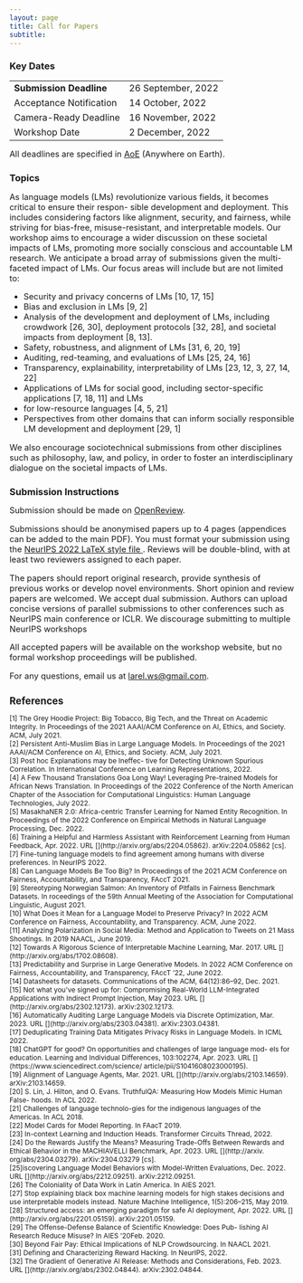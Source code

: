 ```yaml
---
layout: page
title: Call for Papers
subtitle: 
---
```


<h3 style='margin-bottom: 10pt;'>Key Dates</h3>

<div class='description' style='font-size: 11pt;align: center'>

<table style='margin-bottom:10pt;'>
	<tr>
		<td> <b>Submission Deadline</b></td> 
		<td> 26 September, 2022 </td>
	</tr>
	<tr>
		<td> Acceptance Notification </td>
		<td> 14 October, 2022 </td>
	</tr>
	<tr>
		<td> Camera-Ready Deadline</td>
		<td> 16 November, 2022</td>
	</tr>
	<tr>
		<td> Workshop Date</td>
		<td> 2 December, 2022</td>
	</tr>
</table>

<p>All deadlines are specified in <a href="https://www.timeanddate.com/time/zones/aoe" target="_blank">AoE</a> (Anywhere on Earth).
</p>

</div>

<h3 style='margin-bottom: 10pt;'>Topics</h3>

<div class='description' style='font-size: 11pt;'>

As language models (LMs) revolutionize various fields, it becomes critical to ensure their respon-
sible development and deployment. This includes considering factors like alignment, security, and
fairness, while striving for bias-free, misuse-resistant, and interpretable models. Our workshop aims
to encourage a wider discussion on these societal impacts of LMs, promoting more socially conscious
and accountable LM research. We anticipate a broad array of submissions given the multi-faceted
impact of LMs. Our focus areas will include but are not limited to:

<ul>
<li>Security and privacy concerns of LMs [10, 17, 15] </li>
<li>Bias and exclusion in LMs [9, 2] </li>
<li>Analysis of the development and deployment of LMs, including crowdwork [26, 30], deployment protocols [32, 28], and societal impacts from deployment [8, 13]. </li>
<li>Safety, robustness, and alignment of LMs [31, 6, 20, 19] </li>
<li>Auditing, red-teaming, and evaluations of LMs [25, 24, 16] </li>
<li>Transparency, explainability, interpretability of LMs [23, 12, 3, 27, 14, 22] </li>
<li>Applications of LMs for social good, including sector-specific applications [7, 18, 11] and LMs </li>
<li>for low-resource languages [4, 5, 21] </li>
<li>Perspectives from other domains that can inform socially responsible LM development and
deployment [29, 1] </li>
</ul>

We also encourage sociotechnical submissions from other disciplines such as philosophy, law, and
policy, in order to foster an interdisciplinary dialogue on the societal impacts of LMs.

</div>


<h3 style='margin-bottom: 10pt;'>Submission Instructions</h3>

<div class='description' style='font-size: 11pt;'>
<p>Submission should be made on <a href="https://openreview.net/group?id=NeurIPS.cc/2022/Workshop/LaReL" target="_blank">OpenReview</a>.</p>

<p> Submissions should be anonymised papers up to 4 pages (appendices can be added to the main PDF). You must format your submission using the <a href="https://neurips.cc/Conferences/2022/PaperInformation/StyleFiles" target="_blank"> NeurIPS 2022 LaTeX style file </a>. Reviews will be double-blind, with at least two reviewers assigned to each paper.</p> 

<p>The papers should report original research, provide synthesis of previous works or develop novel environments. Short opinion and review papers are welcomed. We accept dual submission. Authors can upload concise versions of parallel submissions to other conferences such as NeurIPS main conference or ICLR. We discourage submitting to multiple NeurIPS workshops</p>

<p>All accepted papers will be available on the workshop website, but no formal workshop proceedings will be published.</p>

<p>For any questions, email us at <a href='mailto:larel.ws@gmail.com'>larel.ws@gmail.com</a>.</p>

<h3 style='margin-bottom: 10pt;'>References</h3>


<div class='references' style='font-size:9pt'>
<p> 
[1] The Grey Hoodie Project: Big Tobacco, Big Tech, and the Threat
on Academic Integrity. In Proceedings of the 2021 AAAI/ACM Conference on AI, Ethics, and
Society. ACM, July 2021. 
<br>
[2] Persistent Anti-Muslim Bias in Large Language Models. In
Proceedings of the 2021 AAAI/ACM Conference on AI, Ethics, and Society. ACM, July 2021.
<br>
[3] Post hoc Explanations may be Ineffec-
tive for Detecting Unknown Spurious Correlation. In International Conference on Learning
Representations, 2022. 
<br>
[4] A Few Thousand Translations Goa Long Way! Leveraging Pre-trained Models for African News Translation. In Proceedings
of the 2022 Conference of the North American Chapter of the Association for Computational
Linguistics: Human Language Technologies, July 2022.
<br>
[5] MasakhaNER 2.0:
Africa-centric Transfer Learning for Named Entity Recognition. In Proceedings of the 2022
Conference on Empirical Methods in Natural Language Processing, Dec. 2022.
<br>
[6] Training a Helpful and Harmless Assistant with Reinforcement Learning from Human
Feedback, Apr. 2022. URL [](http://arxiv.org/abs/2204.05862). arXiv:2204.05862 [cs].
<br>
[7] Fine-tuning language models to find agreement among humans with diverse preferences. In NeurIPS 2022.
<br>
[8] Can Language Models Be Too Big? In Proceedings of the 2021 ACM Conference on
Fairness, Accountability, and Transparency, FAccT 2021.
<br>
[9] Stereotyping Norwegian
Salmon: An Inventory of Pitfalls in Fairness Benchmark Datasets. In roceedings of the 59th
Annual Meeting of the Association for Computational Linguistic, August 2021.
<br>
[10] What Does it Mean for a Language Model to Preserve Privacy? In 2022 ACM Conference on Fairness, Accountability,
and Transparency. ACM, June 2022.
<br>
[11] Analyzing Polarization in Social Media: Method and Application to Tweets on 21 Mass Shootings. In 2019 NAACL, June 2019.
<br>
[12] Towards A Rigorous Science of Interpretable Machine Learning,
Mar. 2017. URL [](http://arxiv.org/abs/1702.08608).
<br>
[13] Predictability and Surprise in Large Generative Models. In 2022 ACM Conference on
Fairness, Accountability, and Transparency, FAccT ’22, June 2022.
<br>
[14] Datasheets for datasets. Communications of the ACM, 64(12):86–92, Dec. 2021. 
<br>
[15] Not what you’ve
signed up for: Compromising Real-World LLM-Integrated Applications with Indirect Prompt
Injection, May 2023. URL [](http://arxiv.org/abs/2302.12173). arXiv:2302.12173.
<br>
[16] Automatically Auditing Large Language Models via Discrete Optimization, Mar. 2023. URL [](http://arxiv.org/abs/2303.04381). arXiv:2303.04381.
<br>
[17] Deduplicating Training Data Mitigates Privacy Risks
in Language Models. In ICML 2022.
<br>
[18] ChatGPT for good? On opportunities and challenges of large language mod-
els for education. Learning and Individual Differences, 103:102274, Apr. 2023. URL [](https://www.sciencedirect.com/science/
article/pii/S1041608023000195).
<br>
[19] Alignment of
Language Agents, Mar. 2021. URL [](http://arxiv.org/abs/2103.14659). arXiv:2103.14659.
<br>
[20] S. Lin, J. Hilton, and O. Evans. TruthfulQA: Measuring How Models Mimic Human False-
hoods. In ACL 2022.
<br>
[21] Challenges of language technolo-gies for the indigenous languages of the Americas. In ACL 2018.
<br>
[22] Model Cards for Model Reporting. In FAacT 2019.
<br>
[23] In-context Learning and Induction Heads. Transformer Circuits Thread, 2022.
<br>
[24] Do the Rewards Justify the Means? Measuring Trade-Offs Between Rewards
and Ethical Behavior in the MACHIAVELLI Benchmark, Apr. 2023. URL [](http://arxiv.
org/abs/2304.03279). arXiv:2304.03279 [cs].
<br>
[25]iscovering Language Model Behaviors with Model-Written Evaluations, Dec. 2022. URL [](http://arxiv.org/abs/2212.09251). arXiv:2212.09251.
<br>
[26] The Coloniality of Data Work in Latin America. In AIES 2021.
<br>
[27] Stop explaining black box machine learning models for high stakes decisions
and use interpretable models instead. Nature Machine Intelligence, 1(5):206–215, May 2019.
<br>
[28] Structured access: an emerging paradigm for safe AI deployment, Apr. 2022. URL
[](http://arxiv.org/abs/2201.05159). arXiv:2201.05159.
<br>
[29] The Offense-Defense Balance of Scientific Knowledge: Does Pub-
lishing AI Research Reduce Misuse? In AIES ’20Feb. 2020. 
<br>
[30] Beyond Fair Pay: Ethical Implications of NLP Crowdsourcing. In NAACL 2021.
<br>
[31] Defining and Characterizing Reward Hacking. In NeurIPS, 2022.
<br>
[32] The Gradient of Generative AI Release: Methods and Considerations, Feb. 2023. URL
[](http://arxiv.org/abs/2302.04844). arXiv:2302.04844.


</div>

